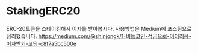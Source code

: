 # StakingERC20
ERC-20토큰을 스테이킹해서 이자를 받아봅시다.
사용방법은 Medium에 포스팅으로 정리했습니다.
https://medium.com/@shinjongk/1-비트코인-적금으로-이더리움-이자받기-코딩-c8f7a5bc500e
